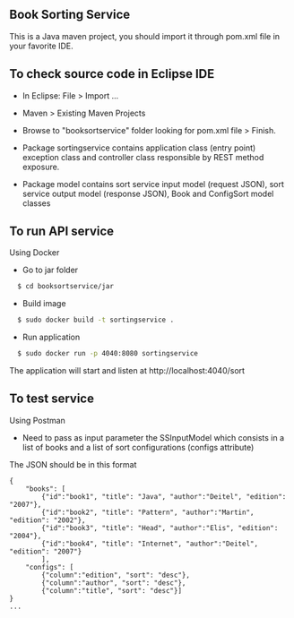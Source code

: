 ## Book Sorting Service

This is a Java maven project, you should import it through pom.xml file in your favorite IDE.

## To check source code in Eclipse IDE
* In Eclipse: File > Import ...
* Maven > Existing Maven Projects
* Browse to "booksortservice" folder looking for pom.xml file > Finish.

* Package sortingservice contains application class (entry point) exception class and controller class responsible by REST method exposure.
* Package model contains sort service input model (request JSON), sort service output model (response JSON), Book and ConfigSort model classes

## To run API service
Using Docker 
* Go to jar folder
```sh
  $ cd booksortservice/jar
```
* Build image 
```sh
  $ sudo docker build -t sortingservice .
```
* Run application 
```sh
  $ sudo docker run -p 4040:8080 sortingservice
```
The application will start and listen at http://localhost:4040/sort


## To test service
Using Postman
* Need to pass as input parameter the SSInputModel which consists in a list of books and a list of sort configurations (configs attribute)

The JSON should be in this format

```
{ 
	"books": [
		{"id":"book1", "title": "Java", "author":"Deitel", "edition": "2007"},
		{"id":"book2", "title": "Pattern", "author":"Martin", "edition": "2002"},
		{"id":"book3", "title": "Head", "author":"Elis", "edition": "2004"},
		{"id":"book4", "title": "Internet", "author":"Deitel", "edition": "2007"}
		],
	"configs": [
		{"column":"edition", "sort": "desc"},
		{"column":"author", "sort": "desc"},
		{"column":"title", "sort": "desc"}]
}
...

